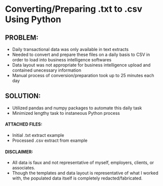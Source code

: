 # Converting/Preparing .txt to .csv Using Python

## PROBLEM:
- Daily transactional data was only available in text extracts  
- Needed to convert and prepare these files on a daily basis to CSV in order to load into business intelligence softwares  
- Data layout was not appropriate for business intelligence upload and contained unecessary information  
- Manual process of conversion/preparation took up to 25 minutes each day  

## SOLUTION:
- Utilized pandas and numpy packages to automate this daily task  
- Minimized lengthy task to instaneous Python process  

#### ATTACHED FILES:
- Initial .txt extract example  
- Processed .csv extract from example  

#### DISCLAIMER: 
- All data is faux and not representative of myself, employers, clients, or associates.  
- Though the templates and data layout is representative of what I worked with, the populated data itself is completely redacted/fabricated.  
